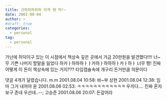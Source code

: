 ```yaml
---
title: 크하하하하하 이게 왠 떡!~
date: 2001-08-04
author: ~
#draft: true
categories:
  - personal
tag:
  - personal
---
```




가난에 허덕이구 있는 이 시점에서 책상속 깊은 곳에서
거금 20만원을 발견했다!!!!
너~무 기쁜 나머지 할말을 잃었다
하카ㅏ하하하ㅏㅏ카하ㅏ하하하ㅏ카ㅏ하ㅏ
너무 짱!
진짜 어떻게 이 돈이 책상속에 있는 거지???
타임캡슐속에 개구리 든거만큼 의문이다


 댓글  4개가 달렸습니다.
 m.m 2001.08.04 10:58: 
바~부
 상현 2001.08.04 12:38: 
임마 그거 내꺼야
 윤 2001.08.06 02:53: 
ㅋㅋㅋㅋㅋㅋㅋㅋㅋㅋㅋㅋ 우끼다.... 진짜 혼자보구 존내 우선네..--;
 고승준 2001.08.06 20:07: 
돈갚어라




